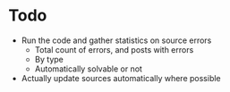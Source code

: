 # Todo
- Run the code and gather statistics on source errors
  - Total count of errors, and posts with errors
  - By type
  - Automatically solvable or not
- Actually update sources automatically where possible